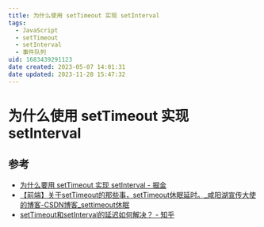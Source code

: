 ```yaml
---
title: 为什么使用 setTimeout 实现 setInterval
tags:
  - JavaScript
  - setTimeout
  - setInterval
  - 事件队列
uid: 1683439291123
date created: 2023-05-07 14:01:31
date updated: 2023-11-28 15:47:32
---
```


# 为什么使用 setTimeout 实现 setInterval

## 参考

- [为什么要用 setTimeout 实现 setInterval - 掘金](https://juejin.cn/post/6994969893141479454)
- [【前端】关于setTimeout的那些事，setTimeout休眠延时。_咸阳湖宣传大使的博客-CSDN博客_settimeout休眠](https://blog.csdn.net/weixin_44201257/article/details/123196921)
- [setTimeout和setInterval的延迟如何解决？ - 知乎](https://www.zhihu.com/question/29648365/answer/1194944860)


